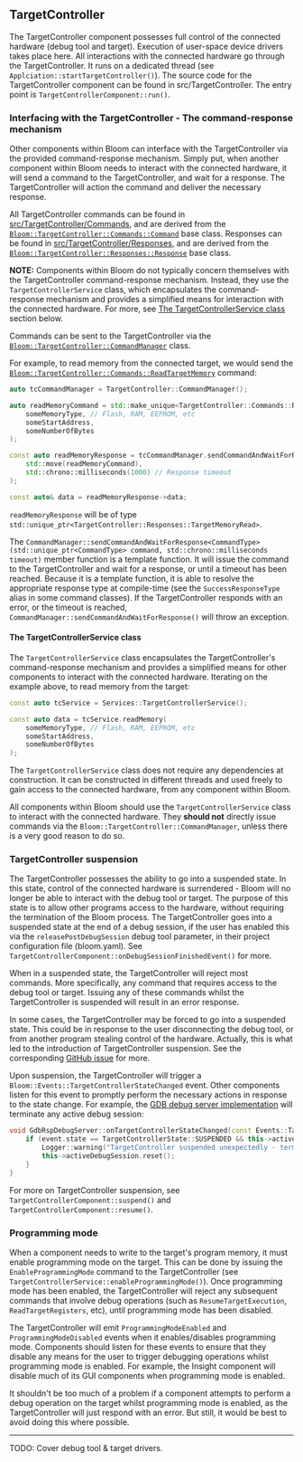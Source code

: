 ## TargetController

The TargetController component possesses full control of the connected hardware (debug tool and target). Execution of
user-space device drivers takes place here. All interactions with the connected hardware go through the
TargetController. It runs on a dedicated thread (see `Applciation::startTargetController()`). The source code for the
TargetController component can be found in src/TargetController. The entry point is `TargetControllerComponent::run()`.

### Interfacing with the TargetController - The command-response mechanism

Other components within Bloom can interface with the TargetController via the provided command-response mechanism.
Simply put, when another component within Bloom needs to interact with the connected hardware, it will send a command to
the TargetController, and wait for a response. The TargetController will action the command and deliver the necessary
response.

All TargetController commands can be found in [src/TargetController/Commands](./Commands), and are derived from the
[`Bloom::TargetController::Commands::Command`](./Commands/Command.hpp) base class. Responses can be found in
[src/TargetController/Responses](./Responses), and are derived from the
[`Bloom::TargetController::Responses::Response`](./Responses/Response.hpp) base class.

**NOTE:** Components within Bloom do not typically concern themselves with the TargetController command-response
mechanism. Instead, they use the `TargetControllerService` class, which encapsulates the command-response mechanism and
provides a simplified means for interaction with the connected hardware. For more, see
[The TargetControllerService class](#the-TargetControllerService-class) section below.

Commands can be sent to the TargetController via the [`Bloom::TargetController::CommandManager`](./CommandManager.hpp)
class.

For example, to read memory from the connected target, we would send the
[`Bloom::TargetController::Commands::ReadTargetMemory`](./Commands/ReadTargetMemory.hpp) command:

```c++
auto tcCommandManager = TargetController::CommandManager();

auto readMemoryCommand = std::make_unique<TargetController::Commands::ReadTargetMemory>(
    someMemoryType, // Flash, RAM, EEPROM, etc
    someStartAddress,
    someNumberOfBytes
);

const auto readMemoryResponse = tcCommandManager.sendCommandAndWaitForResponse(
    std::move(readMemoryCommand),
    std::chrono::milliseconds(1000) // Response timeout
);

const auto& data = readMemoryResponse->data;
```

`readMemoryResponse` will be of type `std::unique_ptr<TargetController::Responses::TargetMemoryRead>`.

The `CommandManager::sendCommandAndWaitForResponse<CommandType>(std::unique_ptr<CommandType> command, std::chrono::milliseconds timeout)`
member function is a template function. It will issue the command to the TargetController and wait for a response, or
until a timeout has been reached. Because it is a template function, it is able to resolve the appropriate response
type at compile-time (see the `SuccessResponseType` alias in some command classes). If the TargetController responds
with an error, or the timeout is reached, `CommandManager::sendCommandAndWaitForResponse()` will throw an exception.

#### The TargetControllerService class

The `TargetControllerService` class encapsulates the TargetController's command-response mechanism and provides a
simplified means for other components to interact with the connected hardware. Iterating on the example above, to read
memory from the target:

```c++
const auto tcService = Services::TargetControllerService();

const auto data = tcService.readMemory(
    someMemoryType, // Flash, RAM, EEPROM, etc
    someStartAddress,
    someNumberOfBytes
);
```

The `TargetControllerService` class does not require any dependencies at construction. It can be constructed in
different threads and used freely to gain access to the connected hardware, from any component within Bloom.

All components within Bloom should use the `TargetControllerService` class to interact with the connected hardware. They
**should not** directly issue commands via the `Bloom::TargetController::CommandManager`, unless there is a very good
reason to do so.

### TargetController suspension

The TargetController possesses the ability to go into a suspended state. In this state, control of the connected
hardware is surrendered - Bloom will no longer be able to interact with the debug tool or target. The purpose of this
state is to allow other programs access to the hardware, without requiring the termination of the Bloom process. The
TargetController goes into a suspended state at the end of a debug session, if the user has enabled this via the
`releasePostDebugSession` debug tool parameter, in their project configuration file (bloom.yaml). See
`TargetControllerComponent::onDebugSessionFinishedEvent()` for more.

When in a suspended state, the TargetController will reject most commands. More specifically, any command that
requires access to the debug tool or target. Issuing any of these commands whilst the TargetController is suspended
will result in an error response.

In some cases, the TargetController may be forced to go into a suspended state. This could be in response to the user
disconnecting the debug tool, or from another program stealing control of the hardware. Actually, this is what led to
the introduction of TargetController suspension. See the corresponding
[GitHub issue](https://github.com/navnavnav/Bloom/issues/3) for more.

Upon suspension, the TargetController will trigger a `Bloom::Events::TargetControllerStateChanged` event. Other
components listen for this event to promptly perform the necessary actions in response to the state change. For example,
the [GDB debug server implementation](../DebugServer/Gdb/README.md) will terminate any active debug session:

```c++
void GdbRspDebugServer::onTargetControllerStateChanged(const Events::TargetControllerStateChanged& event) {
    if (event.state == TargetControllerState::SUSPENDED && this->activeDebugSession.has_value()) {
        Logger::warning("TargetController suspended unexpectedly - terminating debug session");
        this->activeDebugSession.reset();
    }
}
```

For more on TargetController suspension, see `TargetControllerComponent::suspend()` and
`TargetControllerComponent::resume()`.

### Programming mode

When a component needs to write to the target's program memory, it must enable programming mode on the target. This can
be done by issuing the `EnableProgrammingMode` command to the TargetController (see
`TargetControllerService::enableProgrammingMode()`). Once programming mode has been enabled, the TargetController will
reject any subsequent commands that involve debug operations (such as `ResumeTargetExecution`, `ReadTargetRegisters`,
etc), until programming mode has been disabled.

The TargetController will emit `ProgrammingModeEnabled` and `ProgrammingModeDisabled` events when it enables/disables
programming mode. Components should listen for these events to ensure that they disable any means for the user to trigger
debugging operations whilst programming mode is enabled. For example, the Insight component will disable much of its
GUI components when programming mode is enabled.

It shouldn't be too much of a problem if a component attempts to perform a debug operation on the target whilst
programming mode is enabled, as the TargetController will just respond with an error. But still, it would be best to
avoid doing this where possible.

---

TODO: Cover debug tool & target drivers.
